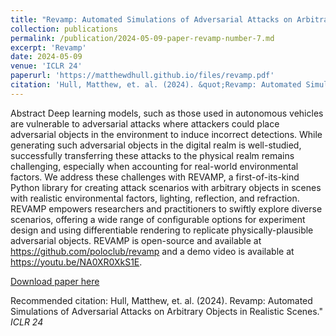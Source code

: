 ```yaml
---
title: "Revamp: Automated Simulations of Adversarial Attacks on Arbitrary Objects in Realistic Scenes"
collection: publications
permalink: /publication/2024-05-09-paper-revamp-number-7.md
excerpt: 'Revamp'
date: 2024-05-09
venue: 'ICLR 24'
paperurl: 'https://matthewdhull.github.io/files/revamp.pdf'
citation: 'Hull, Matthew, et. al. (2024). &quot;Revamp: Automated Simulations of Adversarial Attacks on Arbitrary Objects in Realistic Scenes.&quot; <i>ICLR 24</i>.'
---
```

Abstract Deep learning models, such as those used in autonomous vehicles are vulnerable to adversarial attacks where attackers could place adversarial objects in the environment to induce incorrect detections. While generating such adversarial objects in the digital realm is well-studied, successfully transferring these attacks to the physical realm remains challenging, especially when accounting for real-world environmental factors. We address these challenges with REVAMP, a first-of-its-kind Python library for creating attack scenarios with arbitrary objects in scenes with realistic environmental factors, lighting, reflection, and refraction. REVAMP empowers researchers and practitioners to swiftly explore diverse scenarios, offering a wide range of configurable options for experiment design and using differentiable rendering to replicate physically-plausible adversarial objects. REVAMP is open-source and available at https://github.com/poloclub/revamp and a demo video is available at https://youtu.be/NA0XR0XkS1E.

[Download paper here](https://matthewdhull.github.io/files/revamp.pdf)

Recommended citation: Hull, Matthew, et. al. (2024). Revamp: Automated Simulations of Adversarial Attacks on Arbitrary Objects in Realistic Scenes." <i>ICLR 24</i>
